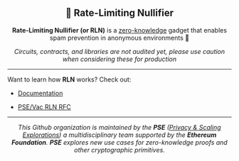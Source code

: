 <h2 align="center"> 🚯 Rate-Limiting Nullifier</h2>

<p align="center"><b>Rate-Limiting Nullifier (or RLN)</b> is a <a href="https://simple.wikipedia.org/wiki/Zero-knowledge_proof">zero-knowledge</a> gadget that enables spam prevention in anonymous environments 🧙</p>

<p align="center"><i>Circuits, contracts, and libraries are not audited yet, please use caution when considering these for production</i></p>

___

Want to learn how **RLN** works? Check out:

* [Documentation](https://rate-limiting-nullifier.github.io/rln-docs/)

* [PSE/Vac RLN RFC](https://rfc.vac.dev/spec/58/)

___

<p align="center"><i>This Github organization is maintained by the <b>PSE</b> (<a href="https://github.com/privacy-scaling-explorations/,">Privacy & Scaling Explorations</a>) a multidisciplinary team supported by the <b>Ethereum Foundation</b>. <b>PSE</b> explores new use cases for zero-knowledge proofs and other cryptographic primitives.<i></p>
